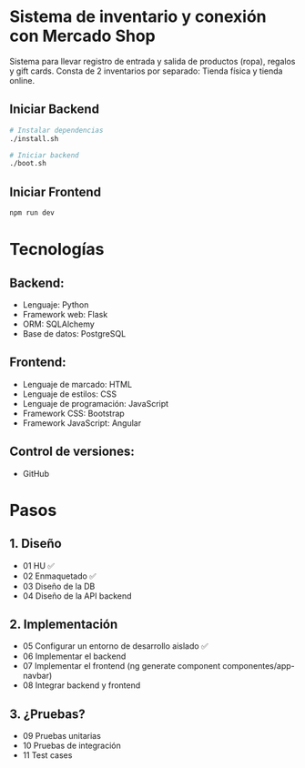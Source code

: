 # Sistema de inventario y conexión con Mercado Shop

Sistema para llevar registro de entrada y salida de productos (ropa), regalos y gift cards.
Consta de 2 inventarios por separado: Tienda física y tienda online.

## Iniciar Backend

```bash
# Instalar dependencias
./install.sh

# Iniciar backend
./boot.sh
```

## Iniciar Frontend

```bash
npm run dev
```

# Tecnologías

## Backend:

- Lenguaje: Python
- Framework web: Flask
- ORM: SQLAlchemy
- Base de datos: PostgreSQL

## Frontend:

- Lenguaje de marcado: HTML
- Lenguaje de estilos: CSS
- Lenguaje de programación: JavaScript
- Framework CSS: Bootstrap
- Framework JavaScript: Angular

## Control de versiones:

- GitHub

# Pasos

## 1. Diseño

- 01 HU ✅
- 02 Enmaquetado ✅
- 03 Diseño de la DB
- 04 Diseño de la API backend

## 2. Implementación

- 05 Configurar un entorno de desarrollo aislado ✅
- 06 Implementar el backend
- 07 Implementar el frontend (ng generate component componentes/app-navbar)
- 08 Integrar backend y frontend

## 3. ¿Pruebas?

- 09 Pruebas unitarias
- 10 Pruebas de integración
- 11 Test cases
